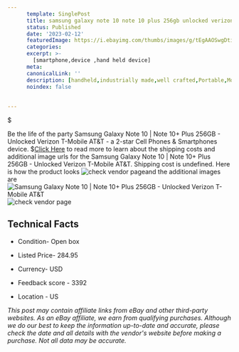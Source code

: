 ```yaml
---
      template: SinglePost
      title: samsung galaxy note 10 note 10 plus 256gb unlocked verizon t mobile at t
      status: Published
      date: '2023-02-12'
      featuredImage: https://i.ebayimg.com/thumbs/images/g/tEgAAOSwgDti2F9L/s-l225.jpg
      categories: 
      excerpt: >-
        [smartphone,device ,hand held device]
      meta:
      canonicalLink: ''
      description: [handheld,industrially made,well crafted,Portable,Mobile,Compact,Convenient,Lightweight,Maneuverable,Man-portable,Miniature,Carriable,Hand-held,Light,Holdable,Transportable,Mobile device,Pocket-sized,On-the-go,Wireless,Cordless,Compact size,Convenient size, smartphone,device ,hand held device]
      noindex: false
      
        
---
```

$

Be the life of the party Samsung Galaxy Note 10 | Note 10+ Plus 256GB - Unlocked Verizon T-Mobile AT&T - a 2-star Cell Phones & Smartphones device.
$[Click Here](https://www.ebay.com/itm/275395078467?hash=item401ed36943%3Ag%3AtEgAAOSwgDti2F9L&amdata=enc%3AAQAHAAAA4Jpc3AfnASuyRnzw9aPSxrDWiNt0n%2B8fzxOrgzef2b98e0DgD6yFhGSJUPFQQx%2FnP0IQj9HUaqzfpJVi6CLVMhNjm1MzzA4bLVlrkiiTJsz6%2FnRwbHe9rzZAXz%2BZC6YosvnCH9FxjwQQ42eraZdkntmZ6fabjq2wd8J3JnB2ev2ju29lckwdj0kTjOqhVUgwNeKYNoJgu3qf7vZrEvXBUvFAmQTBPZ95lbphPXhues0f9RUUMjmM%2BBAV0Jr0TdYtnlz0vzQwkVpKfloFSy3PcuZHmjt2ZFR2vAm4YA4GuROV&mkevt=1&mkcid=1&mkrid=711-53200-19255-0&campid=%253CePNCampaignId%253E&customid=%253CreferenceId%253E&toolid=10049) to read more to learn about the shipping costs and additional image urls for the Samsung Galaxy Note 10 | Note 10+ Plus 256GB - Unlocked Verizon T-Mobile AT&T. Shipping cost is undefined. Here is how the product looks ![check vendor page](https://i.ebayimg.com/thumbs/images/g/tEgAAOSwgDti2F9L/s-l225.jpg)and the additional images are![Samsung Galaxy Note 10 | Note 10+ Plus 256GB - Unlocked Verizon T-Mobile AT&T](https://i.ebayimg.com/images/g/tEgAAOSwgDti2F9L/s-l1600.jpg)![check vendor page](https://origin-galleryplus.ebayimg.com/ws/web/275395078467_2_0_1/225x225.jpg,https://origin-galleryplus.ebayimg.com/ws/web/275395078467_3_0_1/225x225.jpg,https://origin-galleryplus.ebayimg.com/ws/web/275395078467_4_0_1/225x225.jpg,https://origin-galleryplus.ebayimg.com/ws/web/275395078467_5_0_1/225x225.jpg,https://origin-galleryplus.ebayimg.com/ws/web/275395078467_6_0_1/225x225.jpg)



 ## Technical Facts 



     
      

 - Condition- Open box 


      

 - Listed Price- 284.95 


      

 - Currency- USD 


      

 - Feedback score - 3392 


      

 - Location - US 


      
      

 *_This post may contain affiliate links from eBay and other third-party websites. As an eBay affiliate, we earn from qualifying purchases. Although we do our best to keep the information up-to-date and accurate, please check the date and all details with the vendor's website before making a purchase. Not all data may be accurate._*






